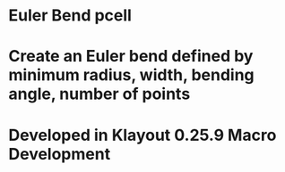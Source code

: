 # Euler Bend pcell 
# Create an Euler bend defined by minimum radius, width, bending angle, number of points
# Developed in Klayout 0.25.9 Macro Development
